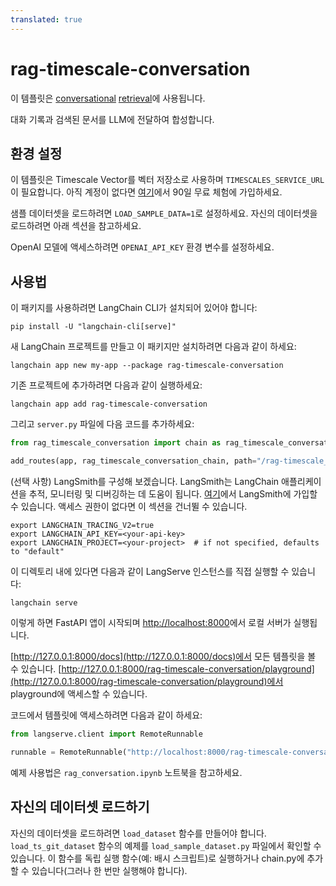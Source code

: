 ```yaml
---
translated: true
---
```


# rag-timescale-conversation

이 템플릿은 [conversational](https://python.langchain.com/docs/expression_language/cookbook/retrieval#conversational-retrieval-chain) [retrieval](https://python.langchain.com/docs/use_cases/question_answering/)에 사용됩니다.

대화 기록과 검색된 문서를 LLM에 전달하여 합성합니다.

## 환경 설정

이 템플릿은 Timescale Vector를 벡터 저장소로 사용하며 `TIMESCALES_SERVICE_URL`이 필요합니다. 아직 계정이 없다면 [여기](https://console.cloud.timescale.com/signup?utm_campaign=vectorlaunch&utm_source=langchain&utm_medium=referral)에서 90일 무료 체험에 가입하세요.

샘플 데이터셋을 로드하려면 `LOAD_SAMPLE_DATA=1`로 설정하세요. 자신의 데이터셋을 로드하려면 아래 섹션을 참고하세요.

OpenAI 모델에 액세스하려면 `OPENAI_API_KEY` 환경 변수를 설정하세요.

## 사용법

이 패키지를 사용하려면 LangChain CLI가 설치되어 있어야 합니다:

```shell
pip install -U "langchain-cli[serve]"
```

새 LangChain 프로젝트를 만들고 이 패키지만 설치하려면 다음과 같이 하세요:

```shell
langchain app new my-app --package rag-timescale-conversation
```

기존 프로젝트에 추가하려면 다음과 같이 실행하세요:

```shell
langchain app add rag-timescale-conversation
```

그리고 `server.py` 파일에 다음 코드를 추가하세요:

```python
from rag_timescale_conversation import chain as rag_timescale_conversation_chain

add_routes(app, rag_timescale_conversation_chain, path="/rag-timescale_conversation")
```

(선택 사항) LangSmith를 구성해 보겠습니다.
LangSmith는 LangChain 애플리케이션을 추적, 모니터링 및 디버깅하는 데 도움이 됩니다.
[여기](https://smith.langchain.com/)에서 LangSmith에 가입할 수 있습니다.
액세스 권한이 없다면 이 섹션을 건너뛸 수 있습니다.

```shell
export LANGCHAIN_TRACING_V2=true
export LANGCHAIN_API_KEY=<your-api-key>
export LANGCHAIN_PROJECT=<your-project>  # if not specified, defaults to "default"
```

이 디렉토리 내에 있다면 다음과 같이 LangServe 인스턴스를 직접 실행할 수 있습니다:

```shell
langchain serve
```

이렇게 하면 FastAPI 앱이 시작되며 [http://localhost:8000](http://localhost:8000)에서 로컬 서버가 실행됩니다.

[http://127.0.0.1:8000/docs](http://127.0.0.1:8000/docs)에서 모든 템플릿을 볼 수 있습니다.
[http://127.0.0.1:8000/rag-timescale-conversation/playground](http://127.0.0.1:8000/rag-timescale-conversation/playground)에서 playground에 액세스할 수 있습니다.

코드에서 템플릿에 액세스하려면 다음과 같이 하세요:

```python
from langserve.client import RemoteRunnable

runnable = RemoteRunnable("http://localhost:8000/rag-timescale-conversation")
```

예제 사용법은 `rag_conversation.ipynb` 노트북을 참고하세요.

## 자신의 데이터셋 로드하기

자신의 데이터셋을 로드하려면 `load_dataset` 함수를 만들어야 합니다. `load_ts_git_dataset` 함수의 예제를 `load_sample_dataset.py` 파일에서 확인할 수 있습니다. 이 함수를 독립 실행 함수(예: 배시 스크립트)로 실행하거나 chain.py에 추가할 수 있습니다(그러나 한 번만 실행해야 합니다).
